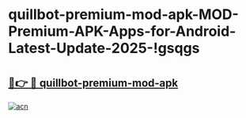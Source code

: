 # quillbot-premium-mod-apk-MOD-Premium-APK-Apps-for-Android-Latest-Update-2025-!gsqgs

# <h2><a href="https://f8swgc.esa.edu.pl?title=quillbot-premium-mod-apk&ref=gsqgs">🔗👉 🔴 quillbot-premium-mod-apk</a></h2>

[![acn](https://github.com/user-attachments/assets/0f9c940e-d8b0-45ae-aac7-cd30a18b3e1c)](https://f8swgc.esa.edu.pl?title=quillbot-premium-mod-apk&ref=gsqgs)

